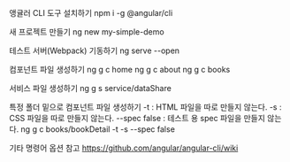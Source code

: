 앵귤러 CLI 도구 설치하기
npm i -g @angular/cli

새 프로젝트 만들기
ng new my-simple-demo

테스트 서버(Webpack) 기동하기
ng serve --open

컴포넌트 파일 생성하기
ng g c home
ng g c about
ng g c books

서비스 파일 생성하기
ng g s service/dataShare

특정 폴더 밑으로 컴포넌트 파일 생성하기
-t : HTML 파일을 따로 만들지 않는다.
-s : CSS 파일을 따로 만들지 않는다.
--spec false : 테스트 용 spec 파일을 만들지 않는다.
ng g c books/bookDetail -t -s --spec false

기타 명령어 옵션 참고
https://github.com/angular/angular-cli/wiki
